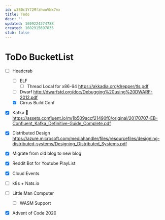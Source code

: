```yaml
---
id: w3B0c1Y72MfzhwoVNx7vx
title: Todo
desc: ''
updated: 1609224274788
created: 1602915697835
stub: false
---
```




# ToDo BucketList

- [ ] Headcrab
  - [ ] ELF
    - [ ] Thread Local for x86-64
      https://akkadia.org/drepper/tls.pdf
  - [ ] Dwarf
    http://dwarfstd.org/doc/Debugging%20using%20DWARF-2012.pdf
  - [x] Cirrus Build Conf
- [x] Kafka 📖
  https://assets.confluent.io/m/1b509accf21490f0/original/20170707-EB-Confluent_Kafka_Definitive-Guide_Complete.pdf
- [x] Distributed Design
  https://azure.microsoft.com/mediahandler/files/resourcefiles/designing-distributed-systems/Designing_Distributed_Systems.pdf
- [x] Migrate from old blog to new blog
- [x] Reddit Bot for Youtube PlayList
- [x] Cloud Events
- [ ] k8s + Nats.io
- [ ] Little Man Computer
  - [ ] WASM Support
- [x] Advent of Code 2020

